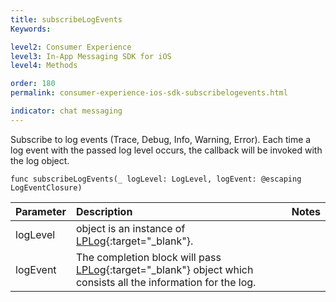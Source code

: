 ```yaml
---
title: subscribeLogEvents
Keywords:

level2: Consumer Experience
level3: In-App Messaging SDK for iOS
level4: Methods

order: 180
permalink: consumer-experience-ios-sdk-subscribelogevents.html

indicator: chat messaging
---
```


Subscribe to log events (Trace, Debug, Info, Warning, Error). Each time a log event with the passed log level occurs, the callback will be invoked with the log object.

`func subscribeLogEvents(_ logLevel: LogLevel, logEvent: @escaping LogEventClosure)`

| Parameter | Description | Notes |
| :--- | :--- | :--- |
| logLevel | object is an instance of [LPLog](consumer-experience-ios-sdk-interfacedefinitions.html){:target="_blank"}. |
| logEvent | The completion block will pass [LPLog](consumer-experience-ios-sdk-interfacedefinitions.html){:target="_blank"} object which consists all the information for the log. |